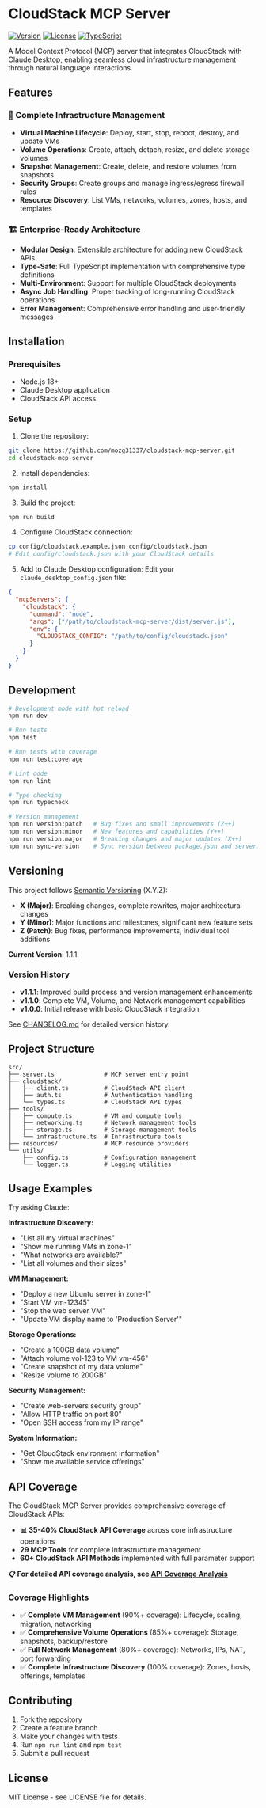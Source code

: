 # CloudStack MCP Server

[![Version](https://img.shields.io/badge/version-1.1.1-blue.svg)](https://github.com/mozg31337/cloudstack-mcp-server)
[![License](https://img.shields.io/badge/license-MIT-green.svg)](LICENSE)
[![TypeScript](https://img.shields.io/badge/TypeScript-5.0-blue.svg)](https://www.typescriptlang.org/)

A Model Context Protocol (MCP) server that integrates CloudStack with Claude Desktop, enabling seamless cloud infrastructure management through natural language interactions.

## Features

### 🔧 Complete Infrastructure Management
- **Virtual Machine Lifecycle**: Deploy, start, stop, reboot, destroy, and update VMs
- **Volume Operations**: Create, attach, detach, resize, and delete storage volumes
- **Snapshot Management**: Create, delete, and restore volumes from snapshots
- **Security Groups**: Create groups and manage ingress/egress firewall rules
- **Resource Discovery**: List VMs, networks, volumes, zones, hosts, and templates

### 🏗️ Enterprise-Ready Architecture
- **Modular Design**: Extensible architecture for adding new CloudStack APIs
- **Type-Safe**: Full TypeScript implementation with comprehensive type definitions
- **Multi-Environment**: Support for multiple CloudStack deployments
- **Async Job Handling**: Proper tracking of long-running CloudStack operations
- **Error Management**: Comprehensive error handling and user-friendly messages

## Installation

### Prerequisites

- Node.js 18+ 
- Claude Desktop application
- CloudStack API access

### Setup

1. Clone the repository:
```bash
git clone https://github.com/mozg31337/cloudstack-mcp-server.git
cd cloudstack-mcp-server
```

2. Install dependencies:
```bash
npm install
```

3. Build the project:
```bash
npm run build
```

4. Configure CloudStack connection:
```bash
cp config/cloudstack.example.json config/cloudstack.json
# Edit config/cloudstack.json with your CloudStack details
```

5. Add to Claude Desktop configuration:
Edit your `claude_desktop_config.json` file:
```json
{
  "mcpServers": {
    "cloudstack": {
      "command": "node",
      "args": ["/path/to/cloudstack-mcp-server/dist/server.js"],
      "env": {
        "CLOUDSTACK_CONFIG": "/path/to/config/cloudstack.json"
      }
    }
  }
}
```

## Development

```bash
# Development mode with hot reload
npm run dev

# Run tests
npm test

# Run tests with coverage
npm run test:coverage

# Lint code
npm run lint

# Type checking
npm run typecheck

# Version management
npm run version:patch   # Bug fixes and small improvements (Z++)
npm run version:minor   # New features and capabilities (Y++)
npm run version:major   # Breaking changes and major updates (X++)
npm run sync-version    # Sync version between package.json and server.ts
```

## Versioning

This project follows [Semantic Versioning](https://semver.org/) (X.Y.Z):

- **X (Major)**: Breaking changes, complete rewrites, major architectural changes
- **Y (Minor)**: Major functions and milestones, significant new feature sets  
- **Z (Patch)**: Bug fixes, performance improvements, individual tool additions

**Current Version**: 1.1.1

### Version History
- **v1.1.1**: Improved build process and version management enhancements
- **v1.1.0**: Complete VM, Volume, and Network management capabilities
- **v1.0.0**: Initial release with basic CloudStack integration

See [CHANGELOG.md](CHANGELOG.md) for detailed version history.

## Project Structure

```
src/
├── server.ts              # MCP server entry point
├── cloudstack/
│   ├── client.ts          # CloudStack API client
│   ├── auth.ts            # Authentication handling
│   └── types.ts           # CloudStack API types
├── tools/
│   ├── compute.ts         # VM and compute tools
│   ├── networking.ts      # Network management tools
│   ├── storage.ts         # Storage management tools
│   └── infrastructure.ts  # Infrastructure tools
├── resources/             # MCP resource providers
└── utils/
    ├── config.ts          # Configuration management
    └── logger.ts          # Logging utilities
```

## Usage Examples

Try asking Claude:

**Infrastructure Discovery:**
- "List all my virtual machines"
- "Show me running VMs in zone-1"
- "What networks are available?"
- "List all volumes and their sizes"

**VM Management:**
- "Deploy a new Ubuntu server in zone-1"
- "Start VM vm-12345"
- "Stop the web server VM"
- "Update VM display name to 'Production Server'"

**Storage Operations:**
- "Create a 100GB data volume"
- "Attach volume vol-123 to VM vm-456" 
- "Create snapshot of my data volume"
- "Resize volume to 200GB"

**Security Management:**
- "Create web-servers security group"
- "Allow HTTP traffic on port 80"
- "Open SSH access from my IP range"

**System Information:**
- "Get CloudStack environment information"
- "Show me available service offerings"

## API Coverage

The CloudStack MCP Server provides comprehensive coverage of CloudStack APIs:

- **📊 35-40% CloudStack API Coverage** across core infrastructure operations
- **29 MCP Tools** for complete infrastructure management
- **60+ CloudStack API Methods** implemented with full parameter support

**📋 For detailed API coverage analysis, see [API Coverage Analysis](docs/API-COVERAGE-ANALYSIS.md)**

### Coverage Highlights
- ✅ **Complete VM Management** (90%+ coverage): Lifecycle, scaling, migration, networking
- ✅ **Comprehensive Volume Operations** (85%+ coverage): Storage, snapshots, backup/restore  
- ✅ **Full Network Management** (80%+ coverage): Networks, IPs, NAT, port forwarding
- ✅ **Complete Infrastructure Discovery** (100% coverage): Zones, hosts, offerings, templates

## Contributing

1. Fork the repository
2. Create a feature branch
3. Make your changes with tests
4. Run `npm run lint` and `npm test`
5. Submit a pull request

## License

MIT License - see LICENSE file for details.